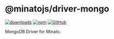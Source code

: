 # @minatojs/driver-mongo

[![downloads](https://img.shields.io/npm/dm/@minatojs/driver-mongo?style=flat-square)](https://www.npmjs.com/package/@minatojs/driver-mongo)
[![npm](https://img.shields.io/npm/v/@minatojs/driver-mongo?style=flat-square)](https://www.npmjs.com/package/@minatojs/driver-mongo)
[![GitHub](https://img.shields.io/github/license/shigma/minato?style=flat-square)](https://github.com/shigma/minato/blob/master/LICENSE)

MongoDB Driver for Minato.

